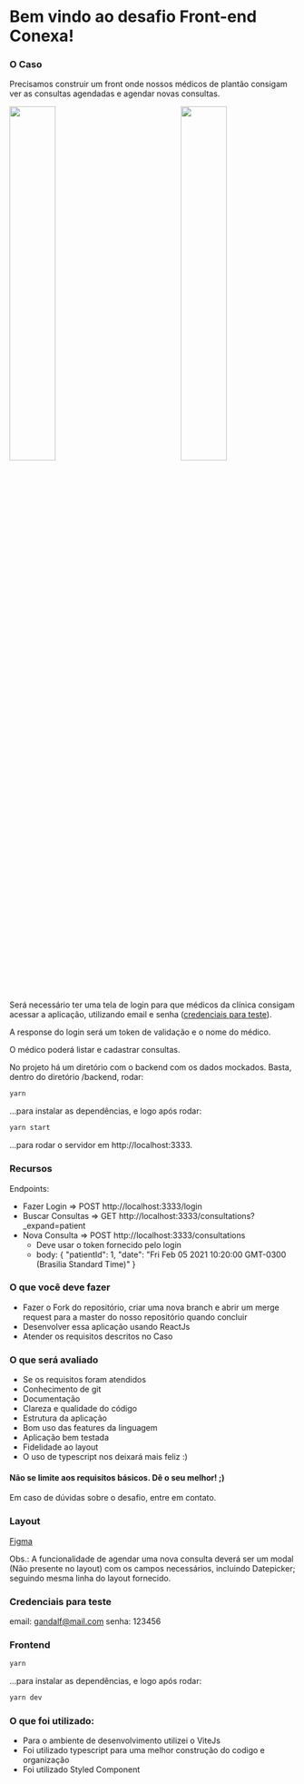 # Bem vindo ao desafio Front-end Conexa!

### O Caso

Precisamos construir um front onde nossos médicos de plantão consigam ver as consultas agendadas e agendar novas consultas.

<div width="100%" >
    <img src="/images/login_320x568px.png" width="40%"  />
    <img src="/images/home_320x568px.png" width="40%" align="right"/>
</div>

Será necessário ter uma tela de login para que médicos da clínica consigam acessar a aplicação, utilizando email e senha ([credenciais para teste](#credenciais-para-teste)).

A response do login será um token de validação e o nome do médico.

O médico poderá listar e cadastrar consultas.

No projeto há um diretório com o backend com os dados mockados. Basta, dentro do diretório /backend, rodar:

```bash
yarn
```

...para instalar as dependências, e logo após rodar:

```bash
yarn start
```

...para rodar o servidor em http://localhost:3333.

### Recursos

Endpoints:

- Fazer Login => POST http://localhost:3333/login
- Buscar Consultas => GET http://localhost:3333/consultations?_expand=patient
- Nova Consulta => POST http://localhost:3333/consultations
  - Deve usar o token fornecido pelo login
  - body: {
    "patientId": 1,
    "date": "Fri Feb 05 2021 10:20:00 GMT-0300 (Brasilia Standard Time)"
    }

### O que você deve fazer

- Fazer o Fork do repositório, criar uma nova branch e abrir um merge request para a master do nosso repositório quando concluir
- Desenvolver essa aplicação usando ReactJs
- Atender os requisitos descritos no Caso

### O que será avaliado

- Se os requisitos foram atendidos
- Conhecimento de git
- Documentação
- Clareza e qualidade do código
- Estrutura da aplicação
- Bom uso das features da linguagem
- Aplicação bem testada
- Fidelidade ao layout
- O uso de typescript nos deixará mais feliz :)

#### Não se limite aos requisitos básicos. Dê o seu melhor! ;)

Em caso de dúvidas sobre o desafio, entre em contato.

### Layout

[Figma](https://www.figma.com/file/eaD2LIOcswFJO2SblVyIeq/Desafio-frontend-Conexa?node-id=1%3A446)

Obs.: A funcionalidade de agendar uma nova consulta deverá ser um modal (Não presente no layout) com os campos necessários, incluindo Datepicker; seguindo mesma linha do layout fornecido.

### Credenciais para teste

email: gandalf@mail.com
senha: 123456


### Frontend

```bash
yarn
```
...para instalar as dependências, e logo após rodar:

```bash
yarn dev
```

### O que foi utilizado: 

- Para o ambiente de desenvolvimento utilizei o ViteJs
- Foi utilizado typescript para uma melhor construção do codigo e organização
- Foi utilizado Styled Component